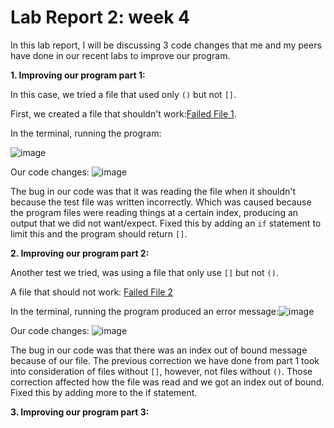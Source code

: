 # Lab Report 2: week 4

In this lab report, I will be discussing 3 code changes that me and my peers have done in our recent labs to improve our program. 

**1. Improving our program part 1:**

In this case, we tried a file that used only `()` but not `[]`.

First, we created a file that shouldn't work:[Failed File 1](https://github.com/lhailani/markdown-parse/blob/main/md3.md).

In the terminal, running the program: 

![image](https://user-images.githubusercontent.com/97707886/151602597-5c825b69-db96-4baf-802e-9be1757b4ed4.png)

Our code changes: ![image](https://user-images.githubusercontent.com/97707886/151602186-dadf4178-26ca-40dc-8e3c-440a12a08eea.png)

The bug in our code was that it was reading the file when it shouldn't because the test file was written incorrectly. Which was caused because the program files were reading things at a certain index, producing an output that we did not want/expect. Fixed this by adding an `if` statement to limit this and the program should return `[]`. 

**2. Improving our program part 2:**

Another test we tried, was using a file that only use `[]` but not `()`.

A file that should not work: [Failed File 2](https://github.com/lhailani/markdown-parse/blob/main/newmarkdown.md)

In the terminal, running the program produced an error message:![image](https://user-images.githubusercontent.com/97707886/151605463-a33c2674-1cf1-4b09-868d-111f4b9a5619.png)

Our code changes: ![image](https://user-images.githubusercontent.com/97707886/151605766-3cee310d-2025-4a2b-9893-1b2c3bbf3093.png)

The bug in our code was that there was an index out of bound message because of our file. The previous correction we have done from part 1 took into consideration of files without `[]`, however, not files without `()`. Those correction affected how the file was read and we got an index out of bound. Fixed this by adding more to the if statement. 

**3. Improving our program part 3:**



